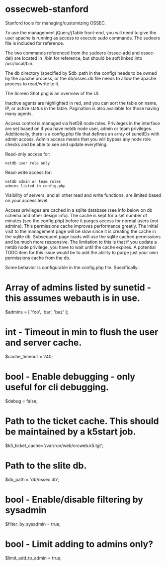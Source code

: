 ossecweb-stanford
=================

Stanford tools for managing/customizing OSSEC.

To use the management jQuery/jTable front-end, you will need to give the user
apache is running as access to execute sudo commands.  The sudoers file is
included for reference.

The two commands referenced from the sudoers (ossec-add and ossec-del) are
located in ./bin for reference, but should be soft linked into /usr/local/bin.

The db directory (specified by $db_path in the config) needs to be owned by the apache process, or the db/ossec.db file needs to allow the apache process to read/write to it.

The Screen Shot.png is an overview of the UI.

Inactive agents are highlighted in red, and you can sort the table on name, IP,
or active status in the table.  Pagination is also available for those having
many agents.

Access control is managed via NetDB node roles.  Privileges in the
interface are set based on if you have netdb node user, admin or team
privileges. Additionally, there is a config.php file that defines an array of
sunetIDs with admin access.  Admin access means that you will bypass any node
role checks and be able to see and update everything.

Read-only access for:

    netdb user role only

Read-write access for:

    netdb admin or team roles
    admins listed in config.php

Visibility of servers, and all other read and write functions, are limited
based on your access level.

Access privileges are cached in a sqlite database (see info below on db schema
and other design info).  The cache is kept for a set number of minutes (see the
config.php) before it purges access for normal users (not admins).  This
permissions cache improves performance greatly.  The initial visit to the
management page will be slow since it is creating the cache in the sqlite db.
Subsequent page loads will use the sqlite cached permissions and be much more
responsive.  The limitation to this is that if you update a netdb node
privilege, you have to wait until the cache expires.  A potential TODO item for
this issue would be to add the ability to purge just your own permissions cache
from the db.


Some behavior is configurable in the config.php file.  Specifically:

  # Array of admins listed by sunetid - this assumes webauth is in use.
  $admins = [ 'foo', 'bar', 'baz' ];

  # int - Timeout in min to flush the user and server cache.
  $cache_timeout = 240;

  # bool - Enable debugging - only useful for cli debugging.
  $debug = false;

  # Path to the ticket cache. This should be maintained by a k5start job.
  $k5_ticket_cache='/var/run/web/crcweb.k5.tgt';

  # Path to the slite db.
  $db_path = 'db/ossec.db';

  # bool - Enable/disable filtering by sysadmin
  $filter_by_sysadmin = true;

  # bool - Limit adding to admins only?
  $limit_add_to_admin = true;


